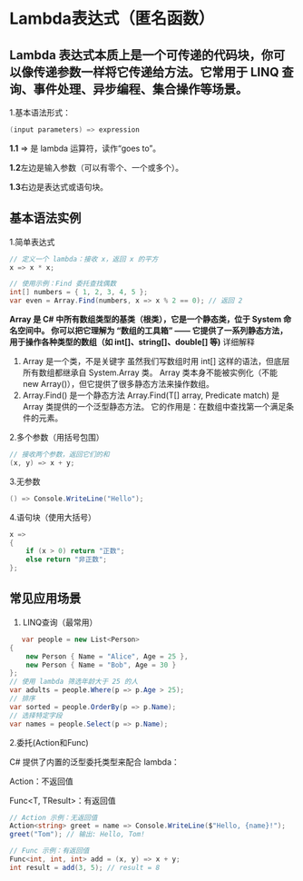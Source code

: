 #  Lambda表达式（匿名函数）
## Lambda 表达式本质上是一个可传递的代码块，你可以像传递参数一样将它传递给方法。它常用于 LINQ 查询、事件处理、异步编程、集合操作等场景。
1.基本语法形式：
```c#
(input parameters) => expression
```
**1.1** => 是 lambda 运算符，读作“goes to”。

**1.2**左边是输入参数（可以有零个、一个或多个）。

**1.3**右边是表达式或语句块。
## 基本语法实例
1.简单表达式
```c#
// 定义一个 lambda：接收 x，返回 x 的平方
x => x * x;

// 使用示例：Find 委托查找偶数
int[] numbers = { 1, 2, 3, 4, 5 };
var even = Array.Find(numbers, x => x % 2 == 0); // 返回 2

```
**Array 是 C# 中所有数组类型的基类（根类），它是一个静态类，位于 System 命名空间中。
你可以把它理解为 “数组的工具箱” —— 它提供了一系列静态方法，用于操作各种类型的数组（如 int[]、string[]、double[] 等)**
详细解释
1. Array 是一个类，不是关键字
虽然我们写数组时用 int[] 这样的语法，但底层所有数组都继承自 System.Array 类。
Array 类本身不能被实例化（不能 new Array()），但它提供了很多静态方法来操作数组。
2. Array.Find() 是一个静态方法
Array.Find<T>(T[] array, Predicate<T> match) 是 Array 类提供的一个泛型静态方法。
它的作用是：在数组中查找第一个满足条件的元素。

2.多个参数（用括号包围）
```c#
// 接收两个参数，返回它们的和
(x, y) => x + y;
```
3.无参数
```c#
() => Console.WriteLine("Hello");
```
4.语句块（使用大括号）
```c#
x => 
{
    if (x > 0) return "正数";
    else return "非正数";
};
```
## 常见应用场景
1. LINQ查询（最常用）
```c#
   var people = new List<Person>
{
    new Person { Name = "Alice", Age = 25 },
    new Person { Name = "Bob", Age = 30 }
};
// 使用 lambda 筛选年龄大于 25 的人
var adults = people.Where(p => p.Age > 25);
// 排序
var sorted = people.OrderBy(p => p.Name);
// 选择特定字段
var names = people.Select(p => p.Name);
 ```
2.委托(Action和Func)

C# 提供了内置的泛型委托类型来配合 lambda：

Action<T>：不返回值

Func<T, TResult>：有返回值
```c#
// Action 示例：无返回值
Action<string> greet = name => Console.WriteLine($"Hello, {name}!");
greet("Tom"); // 输出: Hello, Tom!

// Func 示例：有返回值
Func<int, int, int> add = (x, y) => x + y;
int result = add(3, 5); // result = 8
```
